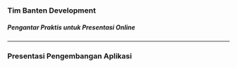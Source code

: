 ### Tim Banten Development

##### Pengantar Praktis untuk Presentasi Online

---

### Presentasi Pengembangan Aplikasi 

